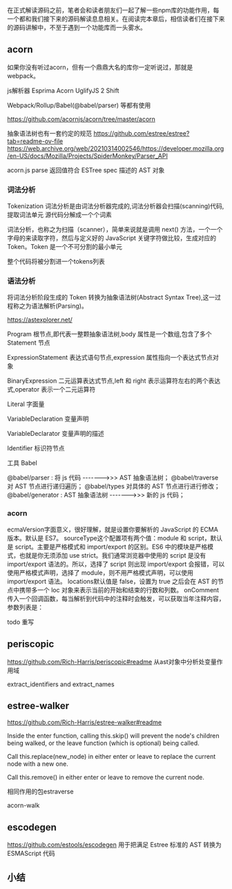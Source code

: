 在正式解读源码之前，笔者会和读者朋友们一起了解一些npm库的功能作用，每一个都和我们接下来的源码解读息息相关。在阅读完本章后，相信读者们在接下来的源码讲解中，不至于遇到一个功能库而一头雾水。

## acorn
如果你没有听过acorn，但有一个鼎鼎大名的库你一定听说过，那就是webpack。

js解析器
Esprima
Acorn
UglifyJS 2
Shift

Webpack/Rollup/Babel(@babel/parser) 等都有使用

https://github.com/acornjs/acorn/tree/master/acorn

抽象语法树也有一套约定的规范 https://github.com/estree/estree?tab=readme-ov-file
https://web.archive.org/web/20210314002546/https://developer.mozilla.org/en-US/docs/Mozilla/Projects/SpiderMonkey/Parser_API

acorn.js parse 返回值符合 ESTree spec 描述的 AST 对象



### 词法分析
Tokenization
词法分析是由词法分析器完成的,词法分析器会扫描(scanning)代码,提取词法单元
源代码分解成一个个词素

词法分析，也称之为扫描（scanner），简单来说就是调用 next() 方法，一个一个字母的来读取字符，然后与定义好的 JavaScript 关键字符做比较，生成对应的Token。Token 是一个不可分割的最小单元

整个代码将被分割进一个tokens列表


### 语法分析
将词法分析阶段生成的 Token 转换为抽象语法树(Abstract Syntax Tree),这一过程称之为语法解析(Parsing)。

https://astexplorer.net/

Program
根节点,即代表一整颗抽象语法树,body 属性是一个数组,包含了多个 Statement 节点

ExpressionStatement
表达式语句节点,expression 属性指向一个表达式节点对象

BinaryExpression
二元运算表达式节点,left 和 right 表示运算符左右的两个表达式,operator 表示一个二元运算符

Literal
字面量

VariableDeclaration
变量声明

VariableDeclarator
变量声明的描述

Identifier
标识符节点

工具 Babel

@babel/parser : 将 js 代码 ------->>>  AST 抽象语法树；
@babel/traverse 对 AST 节点进行递归遍历；
@babel/types 对具体的 AST 节点进行进行修改；
@babel/generator :  AST 抽象语法树 ------->>> 新的 js 代码；

### acorn
ecmaVersion字面意义，很好理解，就是设置你要解析的 JavaScript 的 ECMA 版本。默认是 ES7。
sourceType这个配置项有两个值：module 和 script，默认是 script。主要是严格模式和 import/export 的区别。ES6 中的模块是严格模式，也就是你无须添加 use strict。我们通常浏览器中使用的 script 是没有 import/export 语法的。所以，选择了 script 则出现 import/export 会报错，可以使用严格模式声明，选择了 module，则不用严格模式声明，可以使用 import/export 语法。
locations默认值是 false，设置为 true 之后会在 AST 的节点中携带多一个 loc 对象来表示当前的开始和结束的行数和列数。
onComment传入一个回调函数，每当解析到代码中的注释时会触发，可以获取当年注释内容，参数列表是：

todo 重写

## periscopic
https://github.com/Rich-Harris/periscopic#readme
从ast对象中分析处变量作用域

extract_identifiers and extract_names

## estree-walker
https://github.com/Rich-Harris/estree-walker#readme

Inside the enter function, calling this.skip() will prevent the node's children being walked, or the leave function (which is optional) being called.

Call this.replace(new_node) in either enter or leave to replace the current node with a new one.

Call this.remove() in either enter or leave to remove the current node.

相同作用的包estraverse

acorn-walk

## escodegen
https://github.com/estools/escodegen
用于把满足 Estree 标准的 AST 转换为 ESMAScript 代码

## 小结